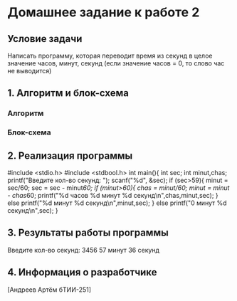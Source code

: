 # Домашнее задание к работе 2

## Условие задачи
Написать программу, которая переводит время из секунд в целое значение часов, минут, секунд (если значение часов = 0, то слово час не выводится)
## 1. Алгоритм и блок-схема

### Алгоритм


### Блок-схема


## 2. Реализация программы

#include <stdio.h>
#include <stdbool.h>
int main(){
    int sec;
    int minut,chas;
    printf("Введите кол-во секунд: ");
    scanf("%d", &sec);
    if (sec>59){
        minut = sec/60;
        sec = sec - minut*60;
        if (minut>60){
            chas = minut/60;
            minut = minut - chas*60;
            printf("%d часов %d минут %d секунд\n",chas,minut,sec);
        }
        else printf("%d минут %d секунд\n",minut,sec);
    }
    else printf("0 минут %d секунд\n",sec);
}

## 3. Результаты работы программы

Введите кол-во секунд: 3456
57 минут 36 секунд

## 4. Информация о разработчике

[Андреев Артём бТИИ-251]
